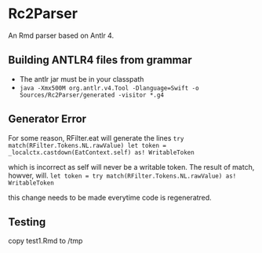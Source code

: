 # Rc2Parser

An Rmd parser based on Antlr 4. 

## Building ANTLR4 files from grammar

* The antlr jar must be in your classpath
* `java -Xmx500M org.antlr.v4.Tool -Dlanguage=Swift -o Sources/Rc2Parser/generated -visitor *.g4`

## Generator Error

For some reason, RFilter.eat will generate the lines
	`try match(RFilter.Tokens.NL.rawValue)
	let token = _localctx.castdown(EatContext.self) as! WritableToken`

which is incorrect as self will never be a writable token. The result of match, howver, will. 
	`let token = try match(RFilter.Tokens.NL.rawValue) as! WritableToken`

this change needs to be made everytime code is regeneratred.

## Testing

copy test1.Rmd to /tmp

